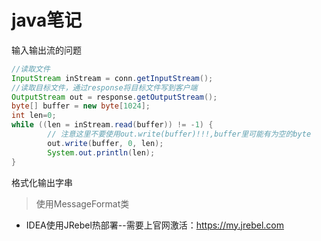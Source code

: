 # java笔记
输入输出流的问题
```java
//读取文件 
InputStream inStream = conn.getInputStream();
//读取目标文件，通过response将目标文件写到客户端
OutputStream out = response.getOutputStream();
byte[] buffer = new byte[1024];
int len=0;
while ((len = inStream.read(buffer)) != -1) {
        // 注意这里不要使用out.write(buffer)!!!,buffer里可能有为空的byte
        out.write(buffer, 0, len);
        System.out.println(len);
}
```

格式化输出字串
> 使用MessageFormat类

- IDEA使用JRebel热部署--需要上官网激活：https://my.jrebel.com